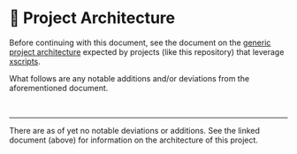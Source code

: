 <!-- xscripts-template-region-start 1 -->

# 📐 Project Architecture

Before continuing with this document, see the document on the [generic project
architecture][1] expected by projects (like this repository) that leverage
[xscripts][2].

What follows are any notable additions and/or deviations from the aforementioned
document.

<br />

---

<!-- xscripts-template-region-end -->

There are as of yet no notable deviations or additions. See the linked document
(above) for information on the architecture of this project.

[1]: https://github.com/Xunnamius/xscripts/wiki/Generic-Project-Architecture
[2]: https://github.com/Xunnamius/xscripts
